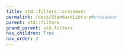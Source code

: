 ```yaml
---
title: std::filters::crossover
permalink: /docs/StandardLibrary#crossover
parent: std::filters
grand_parent: std.filters
has_children: True
nav_order: 3
---
```

